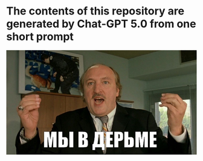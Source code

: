 # The contents of this repository are generated by Chat-GPT 5.0 from one short prompt
![we are screwed](image.png)
